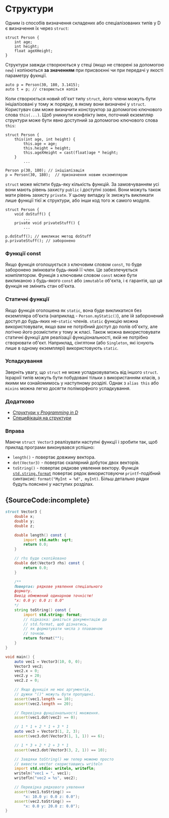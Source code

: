 # Структури

Одним із способів визначення складених або спеціалізованих типів у D є
визначення їх через `struct`:

    struct Person {
        int age;
        int height;
        float ageXHeight;
    }

Структури завжди створюються у стеці (якщо не створенi за допомогою `new`)
і копіюються **за значенням** при присвоєнні чи при передачі у якості
параметру фукнції.

    auto p = Person(30, 180, 3.1415);
    auto t = p; // створюється копія

Коли створюється новий об'єкт типу `struct`, його члени можуть бути
ініціалізовані у тому ж порядку, в якому вони визначені у `struct`.
Користувач сам може визначити конструктор за допомогою ключового слова
`this(...)`. Щоб уникнути конфлікту імен, поточний екземпляр структури
може бути явно доступний за допомогою ключового слова `this`:

    struct Person {
        this(int age, int height) {
            this.age = age;
            this.height = height;
            this.ageXHeight = cast(float)age * height;
        }
            ...

    Person p(30, 180); // iнiцiалiзацiя
    p = Person(30, 180);  // призначення новим екземпляром

`struct` може містити будь-яку кількість функцій. За замовчуванням усi
вони мають рiвень захисту `public` і доступнi ззовні. Вони можуть також
мати рiвень захисту `private`. У цьому випадку їх зможуть викликати
лише функції тієї ж структури, або інши код того ж самого модуля.

    struct Person {
        void doStuff() {
            ...
        private void privateStuff() {
            ...

    p.doStuff(); // викликає метод doStuff
    p.privateStuff(); // заборонено

### Функції сonst

Якщо функція оголошується з ключовим словом `const`, то буде заборонено
змінювати будь-який її член. Це забезпечується компілятором. Функція з
ключовим словом `const` може бути викликаною з будь-якого `const` або
`immutable` об'єкта, і є гарантія, що ця функція не змінить стан об'єкта.

### Статичнi функції

Якщо функція оголошена як `static`, вона буде викликатися без екземпляра
об'єкта (наприклад - `Person.myStatic()`), але їй заборонений доступ до
будь-яких не-`static` членів. `static` функцію можна використовувати,
якщо вам не потрібний доступ до полів об'єкту, але логічно його
розмістити у тому ж класі. Також можна використовувати статичні функції
для реалізації функціональності, якій не потрібно створювати об'єкт.
Наприклад, сінглтони (або `Singleton`, які існують лише в одному
екземплярi) використовують `static`.

### Успадкування

Зверніть увагу, що `struct` не може успадковуватись від іншого `struct`.
Iєрархiї типів можуть бути побудовані тільки з використанням класів,
з якими ми ознайомимось у наступному розділі. Однак з `alias this`
або `mixins` можна легко досягти поліморфного успадкування.

### Додатково

- [Структури у _Programming in D_](http://ddili.org/ders/d.en/struct.html)
- [Специфікацiя на структури](https://dlang.org/spec/struct.html)

### Вправа

Маючи `struct Vector3` реалізувати наступні функції і зробити
так, щоб приклад програми виконувався успішно:

* `length()` - повертає довжину вектора.
* `dot(Vector3)` - повертає скалярний добуток двох векторiв.
* `toString()` - повертає рядкове уявлення вектору.
  Функцiя [`std.string.format`](https://dlang.org/phobos/std_format.html)
  повертає рядок використовуючи `printf`-подiбний синтаксис:
  `format("MyInt = %d", myInt)`. Більш детально рядки будуть пояснені у
  наступих розділах.

## {SourceCode:incomplete}

```d
struct Vector3 {
    double x;
    double y;
    double z;

    double length() const {
        import std.math: sqrt;
        return 0.0;
    }

    // rhs буде скопійовано
    double dot(Vector3 rhs) const {
        return 0.0;
    }

    /**
    Повертає: рядкове уявлення спецiального
    формату.
    Вивід обмежений одинарною точнiстю!
    "x: 0.0 y: 0.0 z: 0.0"
    */
    string toString() const {
        import std.string: format;
        // підказка: дивіться документацію до
        // std.format, щоб дізнатись,
        // як форматувати числа з плаваючою
        // точкою.
        return format("");
    }
}

void main() {
    auto vec1 = Vector3(10, 0, 0);
    Vector3 vec2;
    vec2.x = 0;
    vec2.y = 20;
    vec2.z = 0;

    // Якщо функцiя не має аргументiв,
    // дужки "()" можуть бути пропущені.
    assert(vec1.length == 10);
    assert(vec2.length == 20);

    // Перевiрка фунцiональностi множення.
    assert(vec1.dot(vec2) == 0);

    // 1 * 1 + 2 * 1 + 3 * 1
    auto vec3 = Vector3(1, 2, 3);
    assert(vec3.dot(Vector3(1, 1, 1)) == 6);

    // 1 * 3 + 2 * 2 + 3 * 1
    assert(vec3.dot(Vector3(3, 2, 1)) == 10);

    // Завдяки toString() ми тепер можемо просто
    // вивести vector скориставшись writeln
    import std.stdio: writeln, writefln;
    writeln("vec1 = ", vec1);
    writefln("vec2 = %s", vec2);

    // Перевiрка рядкового уявлення
    assert(vec1.toString() ==
        "x: 10.0 y: 0.0 z: 0.0");
    assert(vec2.toString() ==
        "x: 0.0 y: 20.0 z: 0.0");
}
```
